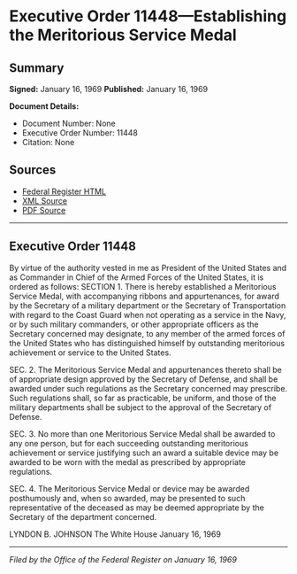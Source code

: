 # Executive Order 11448—Establishing the Meritorious Service Medal

## Summary

**Signed:** January 16, 1969
**Published:** January 16, 1969

**Document Details:**
- Document Number: None
- Executive Order Number: 11448
- Citation: None

## Sources
- [Federal Register HTML](https://www.presidency.ucsb.edu/documents/executive-order-11448-establishing-the-meritorious-service-medal)
- [XML Source](None)
- [PDF Source](None)

---

## Executive Order 11448

By virtue of the authority vested in me as President of the United States and as Commander in Chief of the Armed Forces of the United States, it is ordered as follows:
SECTION 1. There is hereby established a Meritorious Service Medal, with accompanying ribbons and appurtenances, for award by the Secretary of a military department or the Secretary of Transportation with regard to the Coast Guard when not operating as a service in the Navy, or by such military commanders, or other appropriate officers as the Secretary concerned may designate, to any member of the armed forces of the United States who has distinguished himself by outstanding meritorious achievement or service to the United States.

SEC. 2. The Meritorious Service Medal and appurtenances thereto shall be of appropriate design approved by the Secretary of Defense, and shall be awarded under such regulations as the Secretary concerned may prescribe. Such regulations shall, so far as practicable, be uniform, and those of the military departments shall be subject to the approval of the Secretary of Defense.

SEC. 3. No more than one Meritorious Service Medal shall be awarded to any one person, but for each succeeding outstanding meritorious achievement or service justifying such an award a suitable device may be awarded to be worn with the medal as prescribed by appropriate regulations.

SEC. 4. The Meritorious Service Medal or device may be awarded posthumously and, when so awarded, may be presented to such representative of the deceased as may be deemed appropriate by the Secretary of the department concerned.

LYNDON B. JOHNSON
The White House
January 16, 1969

---

*Filed by the Office of the Federal Register on January 16, 1969*
